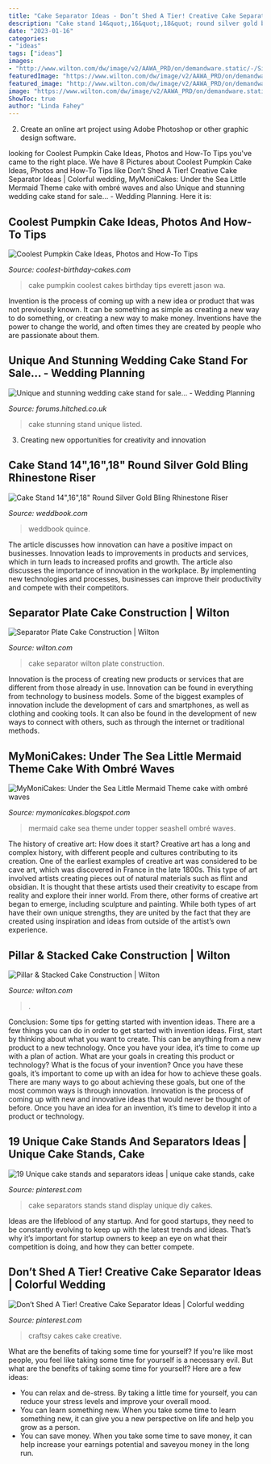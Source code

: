 ```yaml
---
title: "Cake Separator Ideas - Don’t Shed A Tier! Creative Cake Separator Ideas"
description: "Cake stand 14&quot;,16&quot;,18&quot; round silver gold bling rhinestone riser"
date: "2023-01-16"
categories:
- "ideas"
tags: ["ideas"]
images:
- "http://www.wilton.com/dw/image/v2/AAWA_PRD/on/demandware.static/-/Sites-wilton-project-master/default/dw3cd34feb/images/project/t-separator-plate-cake-construction/stacked_5.jpg?sw=1000&amp;sh=1000&amp;sm=fit"
featuredImage: "https://www.wilton.com/dw/image/v2/AAWA_PRD/on/demandware.static/-/Sites-wilton-project-master/default/dwa521fa9e/images/project/t-pillar-and-stacked-cake-construction/combo_6.jpg?sw=1440&amp;sh=750&amp;sm=fit"
featured_image: "http://www.wilton.com/dw/image/v2/AAWA_PRD/on/demandware.static/-/Sites-wilton-project-master/default/dw3cd34feb/images/project/t-separator-plate-cake-construction/stacked_5.jpg?sw=1000&amp;sh=1000&amp;sm=fit"
image: "https://www.wilton.com/dw/image/v2/AAWA_PRD/on/demandware.static/-/Sites-wilton-project-master/default/dwa521fa9e/images/project/t-pillar-and-stacked-cake-construction/combo_6.jpg?sw=1440&amp;sh=750&amp;sm=fit"
ShowToc: true
author: "Linda Fahey"
---
```



2. Create an online art project using Adobe Photoshop or other graphic design software.

	

		
looking for Coolest Pumpkin Cake Ideas, Photos and How-To Tips you've came to the right place. We have 8 Pictures about Coolest Pumpkin Cake Ideas, Photos and How-To Tips like Don’t Shed A Tier! Creative Cake Separator Ideas | Colorful wedding, MyMoniCakes: Under the Sea Little Mermaid Theme cake with ombré waves and also Unique and stunning wedding cake stand for sale... - Wedding Planning. Here it is:
		
    
## Coolest Pumpkin Cake Ideas, Photos And How-To Tips

<img loading=lazy src="https://www.coolest-birthday-cakes.com/files/2017/02/pumpkin-cake-10.jpg" onerror="this.onerror=null;this.src='https://tse4.mm.bing.net/th?id=OIP.mKR-u8_skfYiKhqZ5Mc3uwAAAA&amp;pid=15.1';" alt="Coolest Pumpkin Cake Ideas, Photos and How-To Tips">

_Source: coolest-birthday-cakes.com_

>cake pumpkin coolest cakes birthday tips everett jason wa. 

	

Invention is the process of coming up with a new idea or product that was not previously known. It can be something as simple as creating a new way to do something, or creating a new way to make money. Inventions have the power to change the world, and often times they are created by people who are passionate about them.

    
## Unique And Stunning Wedding Cake Stand For Sale... - Wedding Planning

<img loading=lazy src="https://cdn0.hitched.co.uk/usr/1/9/6/1/cfb_227633.jpg" onerror="this.onerror=null;this.src='https://tse4.mm.bing.net/th?id=OIP.bkN9YVxikLA5-sOl-xWCswAAAA&amp;pid=15.1';" alt="Unique and stunning wedding cake stand for sale... - Wedding Planning">

_Source: forums.hitched.co.uk_

>cake stunning stand unique listed. 

	

3. Creating new opportunities for creativity and innovation 

    
## Cake Stand 14&quot;,16&quot;,18&quot; Round Silver Gold Bling Rhinestone Riser

<img loading=lazy src="http://s3.weddbook.com/t4/2/5/1/2515733/cake-stand-14quot16quot18quot-round-silver-gold-bling-rhinestone-riser-platform-separator-for-wedding-anniversary-birthday-quinceanera-event.jpg" onerror="this.onerror=null;this.src='https://tse4.mm.bing.net/th?id=OIP.GjTuF4Vuh_Hqq86aKVou4QHaFj&amp;pid=15.1';" alt="Cake Stand 14&quot;,16&quot;,18&quot; Round Silver Gold Bling Rhinestone Riser">

_Source: weddbook.com_

>weddbook quince. 

	

The article discusses how innovation can have a positive impact on businesses. Innovation leads to improvements in products and services, which in turn leads to increased profits and growth. The article also discusses the importance of innovation in the workplace. By implementing new technologies and processes, businesses can improve their productivity and compete with their competitors.

    
## Separator Plate Cake Construction | Wilton

<img loading=lazy src="http://www.wilton.com/dw/image/v2/AAWA_PRD/on/demandware.static/-/Sites-wilton-project-master/default/dw3cd34feb/images/project/t-separator-plate-cake-construction/stacked_5.jpg?sw=1000&amp;sh=1000&amp;sm=fit" onerror="this.onerror=null;this.src='https://tse3.mm.bing.net/th?id=OIP.fAWJ_pUHfnO_n2OqUL67CwHaMc&amp;pid=15.1';" alt="Separator Plate Cake Construction | Wilton">

_Source: wilton.com_

>cake separator wilton plate construction. 

	

Innovation is the process of creating new products or services that are different from those already in use. Innovation can be found in everything from technology to business models. Some of the biggest examples of innovation include the development of cars and smartphones, as well as clothing and cooking tools. It can also be found in the development of new ways to connect with others, such as through the internet or traditional methods.

    
## MyMoniCakes: Under The Sea Little Mermaid Theme Cake With Ombré Waves

<img loading=lazy src="https://4.bp.blogspot.com/-PA-13ZYUhfQ/V6fauH9iirI/AAAAAAAAIYw/oQb8s9eeLLUqMMbvqi5sQPBlTzxceBtKACKgB/s1600/1FEEB29F-F784-423F-B34D-C8605D67B379.JPG" onerror="this.onerror=null;this.src='https://tse3.mm.bing.net/th?id=OIP.PDl6uku95yxrFw1Vm2BPUQHaJQ&amp;pid=15.1';" alt="MyMoniCakes: Under the Sea Little Mermaid Theme cake with ombré waves">

_Source: mymonicakes.blogspot.com_

>mermaid cake sea theme under topper seashell ombré waves. 

	

The history of creative art: How does it start?
Creative art has a long and complex history, with different people and cultures contributing to its creation. One of the earliest examples of creative art was considered to be cave art, which was discovered in France in the late 1800s. This type of art involved artists creating pieces out of natural materials such as flint and obsidian. It is thought that these artists used their creativity to escape from reality and explore their inner world. From there, other forms of creative art began to emerge, including sculpture and painting. While both types of art have their own unique strengths, they are united by the fact that they are created using inspiration and ideas from outside of the artist’s own experience.

    
## Pillar &amp; Stacked Cake Construction | Wilton

<img loading=lazy src="https://www.wilton.com/dw/image/v2/AAWA_PRD/on/demandware.static/-/Sites-wilton-project-master/default/dwa521fa9e/images/project/t-pillar-and-stacked-cake-construction/combo_6.jpg?sw=1440&amp;sh=750&amp;sm=fit" onerror="this.onerror=null;this.src='https://tse4.mm.bing.net/th?id=OIP.g8dRrd7Q-L2N1zSEezz1cgHaJE&amp;pid=15.1';" alt="Pillar &amp; Stacked Cake Construction | Wilton">

_Source: wilton.com_

>. 

	

Conclusion: Some tips for getting started with invention ideas.
There are a few things you can do in order to get started with invention ideas. First, start by thinking about what you want to create. This can be anything from a new product to a new technology. Once you have your idea, it’s time to come up with a plan of action. What are your goals in creating this product or technology? What is the focus of your invention? Once you have these goals, it’s important to come up with an idea for how to achieve these goals. There are many ways to go about achieving these goals, but one of the most common ways is through innovation. Innovation is the process of coming up with new and innovative ideas that would never be thought of before. Once you have an idea for an invention, it’s time to develop it into a product or technology.

    
## 19 Unique Cake Stands And Separators Ideas | Unique Cake Stands, Cake

<img loading=lazy src="https://i.pinimg.com/236x/cf/af/2d/cfaf2d59e6388d498800f9942b634fbe--cinderella-wedding-diy-cake.jpg" onerror="this.onerror=null;this.src='https://tse2.mm.bing.net/th?id=OIP.I82Vi05Sa4ACsLwpF0RLfwHaM9&amp;pid=15.1';" alt="19 Unique cake stands and separators ideas | unique cake stands, cake">

_Source: pinterest.com_

>cake separators stands stand display unique diy cakes. 

	

Ideas are the lifeblood of any startup. And for good startups, they need to be constantly evolving to keep up with the latest trends and ideas. That’s why it’s important for startup owners to keep an eye on what their competition is doing, and how they can better compete.

    
## Don’t Shed A Tier! Creative Cake Separator Ideas | Colorful Wedding

<img loading=lazy src="https://i.pinimg.com/originals/68/c1/57/68c157740c6f3acc7902ddb45d2a4d24.jpg" onerror="this.onerror=null;this.src='https://tse1.mm.bing.net/th?id=OIP.kD4UXJe5AkZ-B3nJNzzhFgHaLH&amp;pid=15.1';" alt="Don’t Shed A Tier! Creative Cake Separator Ideas | Colorful wedding">

_Source: pinterest.com_

>craftsy cakes cake creative. 

	

What are the benefits of taking some time for yourself?
If you're like most people, you feel like taking some time for yourself is a necessary evil. But what are the benefits of taking some time for yourself? Here are a few ideas: 
- You can relax and de-stress. By taking a little time for yourself, you can reduce your stress levels and improve your overall mood. 
- You can learn something new. When you take some time to learn something new, it can give you a new perspective on life and help you grow as a person. 
- You can save money. When you take some time to save money, it can help increase your earnings potential and saveyou money in the long run.

